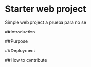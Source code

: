 # Starter web project

Simple web project a prueba para no se

##Introduction

##Purpose

##Deployment

##How to contribute